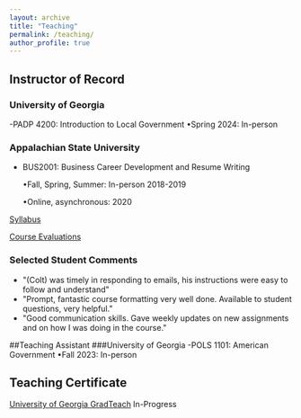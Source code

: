 ```yaml
---
layout: archive
title: "Teaching"
permalink: /teaching/
author_profile: true
---
```



## Instructor of Record

### University of Georgia
-PADP 4200: Introduction to Local Government
  •Spring 2024: In-person

### Appalachian State University 
- BUS2001: Business Career Development and Resume Writing 

  •Fall, Spring, Summer: In-person 2018-2019   
  
  •Online, asynchronous: 2020 

[Syllabus](/files/BUS2001Syllabus.pdf)

[Course Evaluations](/files/evaluation.pdf)

### Selected Student Comments

- "(Colt) was timely in responding to emails, his instructions were easy to follow and understand"
- "Prompt, fantastic course formatting very well done. Available to student questions, very helpful."
- "Good communication skills. Gave weekly updates on new assignments and on how I was doing in the course."

##Teaching Assistant
###University of Georgia
-POLS 1101: American Government
  •Fall 2023: In-person

## Teaching Certificate

[University of Georgia GradTeach](https://www.ctl.uga.edu/grad-student/programs/certificate/) In-Progress



